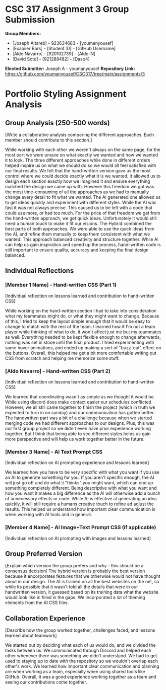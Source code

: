 # CSC 317 Assignment 3 Group Submission

**Group Members:**
- [Joseph Altareb] - 923634683 - [youmanyousef]
- [Exabiier Bars] - [Student ID] - [GitHub Username]
- [Aldo Navarro] - [920102739] - [Aldo-N]
- [David Soto] - [921288482] - [Daso4]

**Elected Submitter:** Joseph A - youmanyousef
**Repository Link:** https://github.com/youmanyousef/CSC317/tree/main/assignments/3


# Portfolio Styling Assignment Analysis

## Group Analysis (250-500 words)
[Write a collaborative analysis comparing the different approaches. Each member should contribute to this section.]

While working with each other we weren't always on the same page, for the most part we were unsure on what exactly we wanted and how we wanted it to look. The three different approaches while done in different orders helped inspire us on what we should do so we would all feel satisfied with our final results. We felt that the hand-written version gave us the most control where we could decide exactly what it is we wanted. It allowed us to design each section exactly how we imagined it and ensure everything matched the design we came up with. However this freedom we got was the most time-consuming of all the approaches as we had to manually change every detail to fit what we wanted. The AI generated one allowed us to get ideas quickly and experiment with different styles. While the AI was fast it was not always precise. This caused us to be left with a code that could use more, or had too much. For the price of that freedom we get from the hand-written approach, we get quick ideas. Unfortunately it would still need a human touch to make it fit our visions. The Hybrid combined the best parts of both approaches. We were able to use the quick ideas from the AI, and refine them manually to keep them consistent with what we wanted. This approach balanced creativity and structure together. While AI can help us gain inspiration and speed up the process, hand-written code is still important to ensure quality, accuracy and keeping the final design balanced.


## Individual Reflections

### [Member 1 Name] - Hand-written CSS (Part 1)
[Individual reflection on lessons learned and contribution to hand-written CSS]

While working on the hand-written section I had to take into consideration what my teammates might do, or what they might want to change. Because of this, I tried to keep the layout simple enough that it would be easy to change to match with the rest of the team. I learned how if I'm not a team player while thinking of what to do, it won't affect just me but my teammates as well. Everything needed to be kept flexible enough to change afterwards, nothing was set in stone until the final product. I tried experimenting with some hover animations, and ended up making a sort of "buzz-out" effect on the buttons. Overall, this helped me get a bit more comfortable writing out CSS from scratch and helping me memorize some stuff.

### [Aldo Navarro] - Hand-written CSS (Part 2)
[Individual reflection on lessons learned and contribution to hand-written CSS]

We learned that coordinating wasn't as simple as we thought it would be. While using discord does make contact easier our schedules conflicted. However, we all still came together to finish the project (which in truth we expected to turn in on sunday) and our communication has gotten better. The handwritten part was a bit of a challenge because when we started merging code we had different approaches to our designs. Plus, this was our first group project so we didn't even have prior experience working together. But I think that being able to see different styles helps us gain more perspective and will help us work together better in the future.

### [Member 3 Name] - AI Text Prompt CSS
[Individual reflection on AI prompting experience and lessons learned]

We learned how you have to be very specific with what you want if you use an AI to generate something for you. If you aren't
specific enough, the AI will just go off and do what it "thinks" you might want, which can end up something completely different. Being descriptive with what you want and how you want it makes a big difference as the AI will otherwise add a bunch
of unnecessary effects or code. While AI is effective at generating an idea quickly, it will still require a humans creative touch to refine ad adjust the results. This helped us understand how important clear communication is when working with AI tools and in general.

### [Member 4 Name] - AI Image+Text Prompt CSS (if applicable)
[Individual reflection on AI prompting with images and lessons learned]


## Group Preferred Version
[Explain which version the group prefers and why - this should be a consensus decision]
The hybrid version is probably the best version because it encorporates features that we otherwise would not have thought about in our design. The AI is trained on all the best websites on the net, so while its possible that it wasn't told all the details that were in our handwritten version, it guessed based on its training data what the website would look like in filled in the gaps. We incorporated a lot of theming elements from the AI CSS files.

## Collaboration Experience
[Describe how the group worked together, challenges faced, and lessons learned about teamwork]

We started out by deciding what each of us would do, and we divided the tasks between us. We communicated through Discord and helped each other whenever there was something we didn't understand. We had to get used to staying up to date with the repository so we wouldn't overlap each other's work. We learned how important clear communication and planning are when working as a team, especially when using shared tools like GitHub. Overall, it was a good experience working together as a team and seeing our contributions come together.
